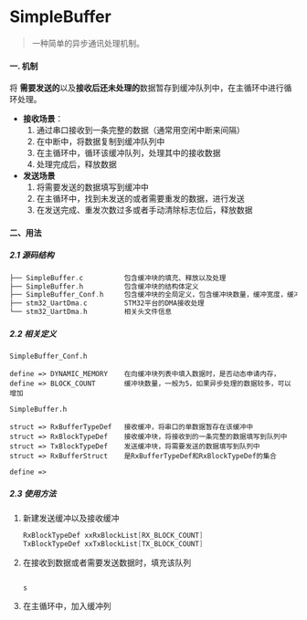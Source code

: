 # SimpleBuffer

>一种简单的异步通讯处理机制。

#### 一. 机制
将 **需要发送的**以及**接收后还未处理的**数据暂存到缓冲队列中，在主循环中进行循环处理。

* **接收场景**：
	1. 通过串口接收到一条完整的数据（通常用空闲中断来间隔）
	2. 在中断中，将数据复制到缓冲队列中
	3. 在主循环中，循环该缓冲队列，处理其中的接收数据
	4. 处理完成后，释放数据
* **发送场景**
	1. 将需要发送的数据填写到缓冲中
	2. 在主循环中，找到未发送的或者需要重发的数据，进行发送
	3. 在发送完成、重发次数过多或者手动清除标志位后，释放数据

#### 二、用法

##### 2.1 源码结构

```c
├── SimpleBuffer.c  	  	包含缓冲块的填充、释放以及处理
├── SimpleBuffer.h		  	包含缓冲块的结构体定义
├── SimpleBuffer_Conf.h		包含缓冲块的全局定义，包含缓冲块数量，缓冲宽度，缓冲块申请机制
├── stm32_UartDma.c			STM32平台的DMA接收处理
└── stm32_UartDma.h			相关头文件信息
```

##### 2.2 相关定义
```
SimpleBuffer_Conf.h

define => DYNAMIC_MEMORY	在向缓冲块列表中填入数据时，是否动态申请内存，
define => BLOCK_COUNT		缓冲块数量，一般为5，如果异步处理的数据较多，可以增加

SimpleBuffer.h

struct => RxBufferTypeDef	接收缓冲，将串口的单数据暂存在该缓冲中
struct => RxBlockTypeDef	接收缓冲块，将接收到的一条完整的数据填写到队列中
struct => TxBlockTypeDef	发送缓冲块，将需要发送的数据填写到队列中
struct => RxBufferStruct 	是RxBufferTypeDef和RxBlockTypeDef的集合

define => 

```

##### 2.3 使用方法

1. 新建发送缓冲以及接收缓冲

	```c
	RxBlockTypeDef xxRxBlockList[RX_BLOCK_COUNT]
	TxBlockTypeDef xxTxBlockList[TX_BLOCK_COUNT]
	```
	
2. 在接收到数据或者需要发送数据时，填充该队列
	
	```
	
	s
	```
	
3. 在主循环中，加入缓冲列